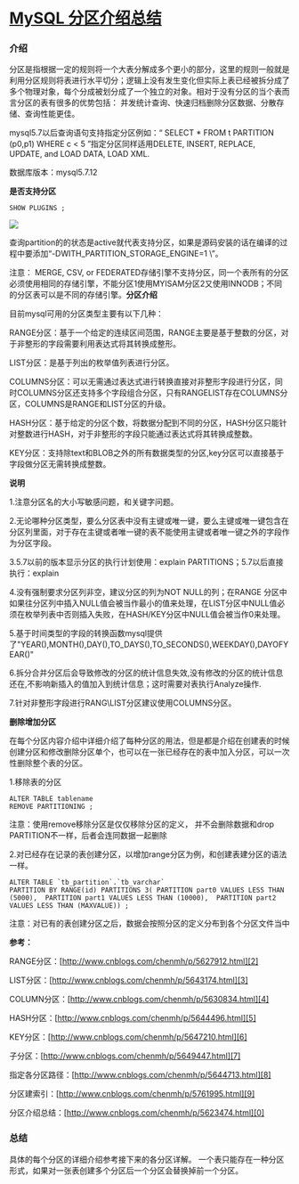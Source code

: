 # [MySQL 分区介绍总结][0]

### 介绍 

分区是指根据一定的规则将一个大表分解成多个更小的部分，这里的规则一般就是利用分区规则将表进行水平切分；逻辑上没有发生变化但实际上表已经被拆分成了多个物理对象，每个分成被划分成了一个独立的对象。相对于没有分区的当个表而言分区的表有很多的优势包括： 并发统计查询、快速归档删除分区数据、分散存储、查询性能更佳。

mysql5.7以后查询语句支持指定分区例如：“ SELECT * FROM t PARTITION (p0,p1) WHERE c < 5 ”指定分区同样适用DELETE, INSERT, REPLACE, UPDATE, and LOAD DATA, LOAD XML.

数据库版本：mysql5.7.12

**是否支持分区**

    SHOW PLUGINS ;

![][1]

查询partition的的状态是active就代表支持分区，如果是源码安装的话在编译的过程中要添加“-DWITH_PARTITION_STORAGE_ENGINE=1 \”。

注意： MERGE, CSV, or FEDERATED存储引擎不支持分区，同一个表所有的分区必须使用相同的存储引擎，不能分区1使用MYISAM分区2又使用INNODB；不同的分区表可以是不同的存储引擎。**分区介绍**

目前mysql可用的分区类型主要有以下几种：

RANGE分区：基于一个给定的连续区间范围，RANGE主要是基于整数的分区，对于非整形的字段需要利用表达式将其转换成整形。

LIST分区：是基于列出的枚举值列表进行分区。

COLUMNS分区：可以无需通过表达式进行转换直接对非整形字段进行分区，同时COLUMNS分区还支持多个字段组合分区，只有RANGELIST存在COLUMNS分区，COLUMNS是RANGE和LIST分区的升级。

HASH分区：基于给定的分区个数，将数据分配到不同的分区，HASH分区只能针对整数进行HASH，对于非整形的字段只能通过表达式将其转换成整数。

KEY分区：支持除text和BLOB之外的所有数据类型的分区,key分区可以直接基于字段做分区无需转换成整数。

**说明**

1.注意分区名的大小写敏感问题，和关键字问题。

2.无论哪种分区类型，要么分区表中没有主键或唯一键，要么主键或唯一键包含在分区列里面，对于存在主键或者唯一键的表不能使用主键或者唯一键之外的字段作为分区字段。

3.5.7以前的版本显示分区的执行计划使用：explain PARTITIONS；5.7以后直接执行：explain

4.没有强制要求分区列非空，建议分区的列为NOT NULL的列；在RANGE 分区中如果往分区列中插入NULL值会被当作最小的值来处理，在LIST分区中NULL值必须在枚举列表中否则插入失败，在HASH/KEY分区中NULL值会被当作0来处理。

5.基于时间类型的字段的转换函数mysql提供了"YEAR(),MONTH(),DAY(),TO_DAYS(),TO_SECONDS(),WEEKDAY(),DAYOFYEAR()"

6.拆分合并分区后会导致修改的分区的统计信息失效,没有修改的分区的统计信息还在,不影响新插入的值加入到统计信息；这时需要对表执行Analyze操作.

7.针对非整形字段进行RANG\LIST分区建议使用COLUMNS分区。

**删除增加分区**

在每个分区内容介绍中详细介绍了每种分区的用法，但是都是介绍在创建表的时候创建分区和修改删除分区单个，也可以在一张已经存在的表中加入分区，可以一次性删除整个表的分区。

1.移除表的分区

    ALTER TABLE tablename
    REMOVE PARTITIONING ;

注意：使用remove移除分区是仅仅移除分区的定义， 并不会删除数据和drop PARTITION不一样，后者会连同数据一起删除

2.对已经存在记录的表创建分区，以增加range分区为例，和创建表建分区的语法一样。

    ALTER TABLE `tb_partition`.`tb_varchar` 
    PARTITION BY RANGE(id) PARTITIONS 3( PARTITION part0 VALUES LESS THAN (5000),  PARTITION part1 VALUES LESS THAN (10000),  PARTITION part2 VALUES LESS THAN (MAXVALUE)) ;

注意：对已有的表创建分区之后，数据会按照分区的定义分布到各个分区文件当中

**参考：**

RANGE分区：[http://www.cnblogs.com/chenmh/p/5627912.html][2]

LIST分区：[http://www.cnblogs.com/chenmh/p/5643174.html][3]

COLUMN分区：[http://www.cnblogs.com/chenmh/p/5630834.html][4]

HASH分区：[http://www.cnblogs.com/chenmh/p/5644496.html][5]

KEY分区：[http://www.cnblogs.com/chenmh/p/5647210.html][6]

子分区：[http://www.cnblogs.com/chenmh/p/5649447.html][7]

指定各分区路径：[http://www.cnblogs.com/chenmh/p/5644713.html][8]

分区建索引：[http://www.cnblogs.com/chenmh/p/5761995.html][9]

分区介绍总结：[http://www.cnblogs.com/chenmh/p/5623474.html][0]

### **总结** 

具体的每个分区的详细介绍参考接下来的各分区详解。 一个表只能存在一种分区形式，如果对一张表创建多个分区后一个分区会替换掉前一个分区。

[0]: http://www.cnblogs.com/chenmh/p/5623474.html
[1]: ./img/135426-20160628154124859-1060418792.png
[2]: http://www.cnblogs.com/chenmh/p/5627912.html
[3]: http://www.cnblogs.com/chenmh/p/5643174.html
[4]: http://www.cnblogs.com/chenmh/p/5630834.html
[5]: http://www.cnblogs.com/chenmh/p/5644496.html
[6]: http://www.cnblogs.com/chenmh/p/5647210.html
[7]: http://www.cnblogs.com/chenmh/p/5649447.html
[8]: http://www.cnblogs.com/chenmh/p/5644713.html
[9]: http://www.cnblogs.com/chenmh/p/5761995.html